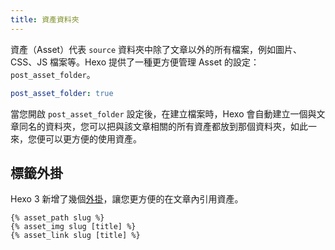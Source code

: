 ```yaml
---
title: 資產資料夾
---
```

資產（Asset）代表 `source` 資料夾中除了文章以外的所有檔案，例如圖片、CSS、JS 檔案等。Hexo 提供了一種更方便管理 Asset 的設定：`post_asset_folder`。

``` yaml
post_asset_folder: true
```

當您開啟 `post_asset_folder` 設定後，在建立檔案時，Hexo 會自動建立一個與文章同名的資料夾，您可以把與該文章相關的所有資產都放到那個資料夾，如此一來，您便可以更方便的使用資產。

## 標籤外掛

Hexo 3 新增了幾個[外掛](/docs/tag-plugins#Include-Assets)，讓您更方便的在文章內引用資產。

```
{% asset_path slug %}
{% asset_img slug [title] %}
{% asset_link slug [title] %}
```
